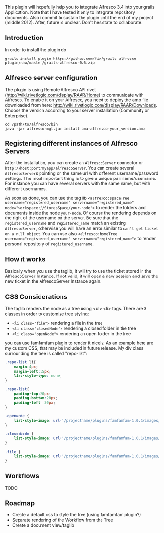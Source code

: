 This plugin will hopefully help you to integrate Alfresco 3.4 into your grails Application. Note that I have tested it only to integrate repository documents.
Also i commit to sustain the plugin until the end of my project (middle 2012). After, future is unclear. Don't hesistate to collaborate.

## Introduction
In order to install the plugin do

    grails install-plugin https://github.com/fix/grails-alfresco-plugin/raw/master/grails-alfresco-0.6.zip

## Alfresco server configuration
The plugin is using Remote Alfresco API rivet (http://wiki.rivetlogic.com/display/RAAR/Home) to communicate with Alfresco. To enable it on your Alfresco, you need to deploy the amp file downloaded from here: http://wiki.rivetlogic.com/display/RAAR/Downloads. Choose the version according to your server installation (Community or Enterprise).

    cd /path/to/alfresco/bin
    java -jar alfresco-mgt.jar install cma-alfresco-your_version.amp
    
## Registering different instances of Alfresco Servers
After the installation, you can create an `AlfrescoServer` connector on `http://host:port/myapp/alfrescoServer`.
You can create several `AlfrescoServer`s pointing on the same url with different username/password settings. The most important thing is to give a unique pair name/username. For instance you can have several servers with the same name, but with different usernames.

As soon as done, you can use the tag lib `<alfresco:spaceTree username="registered_username" servername="registered_name" node="workspace://StoresSpace/your-node">` to render the folders and documents inside the node `your-node`. Of course the rendering depends on the right of the username on the server.
Be sure that the `registered_username` and `registered_name` match an existing `AlfrescoServer`, otherwise you will have an error similar to `can't get ticket on a null object`.
You can use also `<alfresco:homeTree username="registered_username" servername="registered_name">` to render personal repository of `registered_username`.


## How it works
Basically when you use the taglib, it will try to use the ticket stored in the AlfrescoServer Instance. If not valid, it will open a new session and save the new ticket in the AlfrescoServer Instance again.

## CSS Considerations
The taglib renders the node as a tree using \<ul\> \<li\> tags. There are 3 classes in order to customize tree styling:

* `<li class="file">` rendering a file in the tree
* `<li class="closedNode">` rendering a closed folder in the tree
* `<li class="openNode">` rendering an open folder in the tree

you can use famfamfam plugin to render it nicely. As an example here are my custom CSS, that may be included in future release. My div class surrounding the tree is called "repo-list":

```css
.repo-list li{
    margin:4px;
	margin-left:15px;
	list-style-type: none;
}

.repo-list{
	padding-top:20px;
	padding-bottom:20px;
	padding-left: 30px;
}

.openNode {
	list-style-image: url('/projectname/plugins/famfamfam-1.0.1/images/icons/folder.png')
}

.closedNode {
	list-style-image: url('/projectname/plugins/famfamfam-1.0.1/images/icons/folder.png')
}

.file {
	list-style-image: url('/projectname/plugins/famfamfam-1.0.1/images/icons/page.png')
}

```

## Workflows
TODO

## Roadmap
* Create a default css to style the tree (using famfamfam plugin?)
* Separate rendering of the Workflow from the Tree
* Create a document view/taglib
